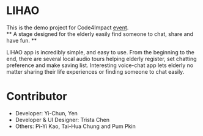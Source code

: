 # LIHAO
This is the demo project for Code4Impact [event](http://www.hackathon.io/67415).<br> 
** A stage designed for the elderly easily find someone to chat, share and have fun. **

LIHAO app is incredibly simple, and easy to use. From the beginning to the end, there are several local audio tours helping elderly register, set chatting preference and make saving list. Interesting voice-chat app lets elderly no matter sharing their life experiences or finding someone to chat easily. 

# Contributor
- Developer: Yi-Chun, Yen
- Developer & UI Designer: Trista Chen
- Others: Pi-Yi Kao, Tai-Hua Chung and Pum Pkin
